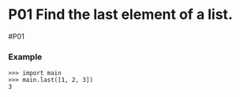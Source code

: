 # P01 Find the last element of a list.

#P01

### Example
```
>>> import main
>>> main.last([1, 2, 3])
3
```
